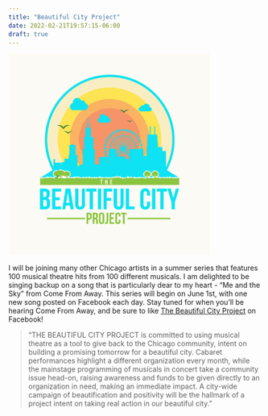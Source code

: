 ```yaml
---
title: "Beautiful City Project"
date: 2022-02-21T19:57:15-06:00
draft: true
---
```


![The logo for The Beautiful City Project depicting a Chicago skyline with a 70s-inspired, colorful color pallette](/dist/images/beautiful-city.png)

I will be joining many other Chicago artists in a summer series that features 100 musical theatre hits from 100 different musicals. I am delighted to be singing backup on a song that is particularly dear to my heart - “Me and the Sky” from Come From Away. This series will begin on June 1st, with one new song posted on Facebook each day. Stay tuned for when you’ll be hearing Come From Away, and be sure to like [The Beautiful City Project](https://www.facebook.com/thebeautifulcityproject/) on Facebook!

> “THE BEAUTIFUL CITY PROJECT is committed to using musical theatre as a tool to give back to the Chicago community, intent on building a promising tomorrow for a beautiful city. Cabaret performances highlight a different organization every month, while the mainstage programming of musicals in concert take a community issue head-on, raising awareness and funds to be given directly to an organization in need, making an immediate impact. A city-wide campaign of beautification and positivity will be the hallmark of a project intent on taking real action in our beautiful city.”

